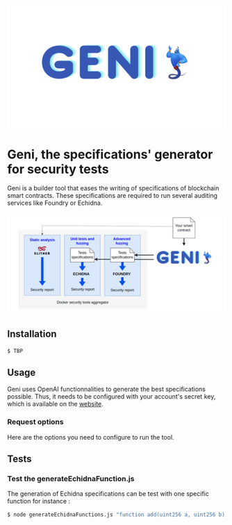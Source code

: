 ![Alt text](images/GENI_logo.png)


# Geni, the specifications' generator for security tests

Geni is a builder tool that eases the writing of specifications of blockchain smart contracts. These specifications are required to run several auditing services like Foundry or Echidna.

![Alt text](images/GENI_workflow.png)


## Installation

```bash
$ TBP
```

## Usage

Geni uses OpenAI functionnalities to generate the best specifications possible. Thus, it needs to be configured with your account's secret key, which is available on the [website](https://beta.openai.com/account/api-keys).

### Request options

Here are the options you need to configure to run the tool.

## Tests

### Test the generateEchidnaFunction.js

The generation of Echidna specifications can be test with one specific function for instance :
```bash
$ node generateEchidnaFunctions.js "function add(uint256 a, uint256 b) public pure returns (uint256)"

```